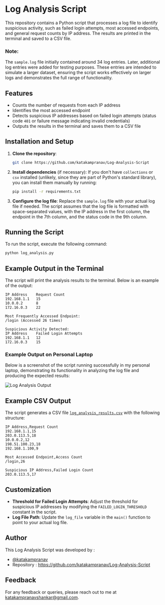 # Log Analysis Script

This repository contains a Python script that processes a log file to identify suspicious activity, such as failed login attempts, most accessed endpoints, and general request counts by IP address. The results are printed in the terminal and saved to a CSV file.

### Note:
The `sample.log` file initially contained around 34 log entries. Later, additional log entries were added for testing purposes. These entries are intended to simulate a larger dataset, ensuring the script works effectively on larger logs and demonstrates the full range of functionality. 

## Features

- Counts the number of requests from each IP address
- Identifies the most accessed endpoint
- Detects suspicious IP addresses based on failed login attempts (status code `401` or failure message indicating invalid credentials)
- Outputs the results in the terminal and saves them to a CSV file

## Installation and Setup

1. **Clone the repository**:
   ```bash
   git clone https://github.com/katakampranav/Log-Analysis-Script
   ```

2. **Install dependencies** (if necessary): 
   If you don't have `collections` or `csv` installed (unlikely, since they are part of Python's standard library), you can install them manually by running:
   ```bash
   pip install -r requirements.txt
   ```

3. **Configure the log file**: 
   Replace the `sample.log` file with your actual log file if needed. The script assumes that the log file is formatted with space-separated values, with the IP address in the first column, the endpoint in the 7th column, and the status code in the 9th column.

## Running the Script

To run the script, execute the following command:
```bash
python log_analysis.py
```

## Example Output in the Terminal

The script will print the analysis results to the terminal. Below is an example of the output:
```
IP Address    Request Count
192.168.1.1   15
10.0.0.2      8
172.16.0.3    22

Most Frequently Accessed Endpoint:
/login (Accessed 26 times)

Suspicious Activity Detected:
IP Address    Failed Login Attempts
192.168.1.1   12
172.16.0.3    15
```

### Example Output on Personal Laptop

Below is a screenshot of the script running successfully in my personal laptop, demonstrating its functionality in analyzing the log file and producing the expected results:

![Log Analysis Output](https://github.com/user-attachments/assets/1156ecae-16fe-4862-a4dd-f83ccf812d8d)


## Example CSV Output

The script generates a CSV file [`log_analysis_results.csv`](https://github.com/katakampranav/Log-Analysis-Script/blob/main/log_analysis_results.csv) with the following structure:
```
IP Address,Request Count
192.168.1.1,15
203.0.113.5,18
10.0.0.2,12
198.51.100.23,18
192.168.1.100,9

Most Accessed Endpoint,Access Count
/login,26

Suspicious IP Address,Failed Login Count
203.0.113.5,17
```

## Customization

- **Threshold for Failed Login Attempts**: Adjust the threshold for suspicious IP addresses by modifying the `FAILED_LOGIN_THRESHOLD` constant in the script.
- **Log File Path**: Update the `log_file` variable in the `main()` function to point to your actual log file.

## Author

This Log Analysis Script was developed by :
-	[@katakampranav](https://github.com/katakampranav)
-	Repository : https://github.com/katakampranav/Log-Analysis-Script

## Feedback

For any feedback or queries, please reach out to me at katakampranavshankar@gmail.com.
